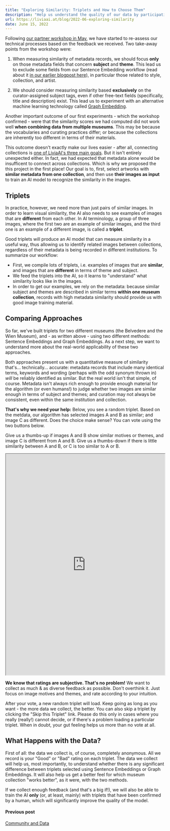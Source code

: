 ```yaml
---
title: "Exploring Similarity: Triplets and How to Choose Them"
description: "Help us understand the quality of our data by participating in a small crowdsourcing experiment."
url: https://liviaai.at/blog/2022-06-exploring-similarity
date: June 15, 2022
---
```


Following [our partner workshop in May](/blog/2022-05-community-data), we have started to re-assess our
technical processes based on the feedback we received. Two take-away points from the workshop 
were:

1. When measuring similarity of metadata records, we should focus __only__ on those metadata fields that concern
   __subject__ and __theme__. This lead us to exclude some fields from our Sentence Embedding workflow (read about
   it [in our earlier blogpost here](/blog/2022-04-machines-reading-metadata)), in particular those related to
   style, collection, and artist.

2. We should consider measuring similarity based __exclusively__ on the curator-assigned subject tags, even if 
   other free-text fields (specifically, title and description) exist. This lead us to experiment with an alternative
   machine learning technology called [Graph Embedding](https://towardsdatascience.com/overview-of-deep-learning-on-graph-embeddings-4305c10ad4a4).

Another important outcome of our first experiments - which the workshop confirmed - were that the similarity scores we
had computed did not work well __when combining data from multiple museums__. This may be because the vocabularies and curating practices differ; or because the collections are inherently too different in terms of their materials.

This outcome doesn't exactly make our lives easier - after all, connecting collections is [one of LiviaAI's three main 
goals](/blog/2022-04-hello-world). But it isn't entirely unexpected either. In fact, we had expected that metadata alone
would be insufficent to connect across collections. Which is why we proposed the this project in the first place! Our goal is to, first, select artworks with __similar metadata from one collection__, and then use __their images as input__ to train an AI model to recognize the similarity in the images.

## Triplets

In practice, however, we need more than just pairs of similar images. In order to learn visual similarity, the AI also needs to see examples of images that are __different__ from each other. In AI terminology, a group of three images, where the first two are an example of similar images, and the third one is an example of a different image, is called a __triplet__.

Good triplets will produce an AI model that can measure similarity in a useful way, thus allowing us to identify related images between collections, regardless of their metadata is being recorded in different institutions. To summarize our workflow:

- First, we compile lots of triplets, i.e. examples of images that are __similar__, and images that are __different__ in terms of theme and subject.
- We feed the triplets into the AI, so it learns to "understand" what similarity looks like in the images.
- In order to get our examples, we rely on the metadata: because similar subject and themes are described in similar terms __within one museum collection__, records with high metadata similarity should provide us with good image training
material.

## Comparing Approaches

So far, we've built triplets for two different museums (the Belvedere and the Wien Museum), and - as written above - using two different methods: Sentence Embeddings and Graph Embeddings. As a next step, we want to understand more about the real-world applicability of these two approaches.

Both approaches present us with a quantitative measure of similarity that's... technically... accurate: metadata records that include many identical terms, keywords and wording (perhaps with the odd synonym thrown in) _will_ be reliably identified as similar. But the real world isn't that simple, of course. Metadata isn't always rich enough to provide enough material for the algorithm (or even humans!) to judge whether two images are similar enough in terms of subject and themes; and curation may not always be consistent, even within the same institution and collection.

__That's why we need your help:__ Below, you see a random triplet. Based on the metdata, our algorithm has selected images A and B as similar; and image C as different. Does the choice make sense? You can vote using the two buttons below. 

Give us a thumbs-up if images A and B show similar motives or themes, and image C is different from A and B. Give us a thumbs-down if there is little similarity between A and B, or C is too similar to A or B.

<iframe 
  src="https://rate-this-triplet.no5.at/ui/"
  style="width:100%; height:700px; margin:0">
</iframe>

__We know that ratings are subjective. That's no problem!__ We want to collect as much & as diverse feedback 
as possible. Don't overthink it. Just focus on image motives and themes, and rate according to your intuition.

After your vote, a new random triplet will load. Keep going as long as you want - the more data we collect, the better. You can also skip a triplet by clicking the "Skip this Triplet" link. Please do this only in cases where you really (really!) cannot decide, or if there's a problem loading a particular triplet. When in doubt, your gut feeling helps us more than no vote at all.

## What Happens with the Data?

First of all: the data we collect is, of course, completely anonymous. All we record is your "Good" or "Bad" rating on each triplet. The data we collect will help us, most importantly, to understand whether there is any significant difference between triplets selected using Sentence Embeddings or Graph Embeddings. It will also help us get a better feel for which museum collection "works better", as it were, with the two methods.

If we collect enough feedback (and that's a big if!), we will also be able to train the AI __only__ (or, at least, mainly) with triplets that have been confirmed by a human, which will significantly improve the quality of the model.

<footer>
  <div class="previous-post">
    <h4>Previous post</h4> 
    <a href="/blog/2022-05-community-data/">Community and Data</a>
  </div>
</footer>
